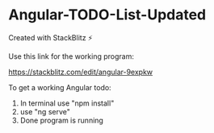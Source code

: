 # Angular-TODO-List-Updated
Created with StackBlitz ⚡️

Use this link for the working program:

https://stackblitz.com/edit/angular-9expkw

To get a working Angular todo:

1. In terminal use "npm install"
2. use "ng serve"
3. Done program is running
